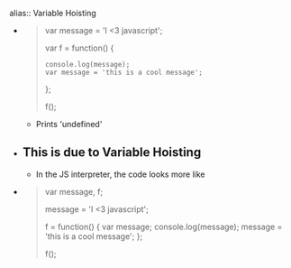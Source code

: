 alias:: Variable Hoisting

- > var message = 'I <3 javascript';
  > 
  > var f = function() {
  > 
  >     console.log(message);
  >     var message = 'this is a cool message';
  > };
  > 
  > f();
	- Prints 'undefined'
- ## This is due to Variable Hoisting
	- In the JS interpreter, the code looks more like
- > var message, f;
  > 
  > message = 'I <3 javascript';
  > 
  > f = function() {
  >     var message;
  >     console.log(message);
  >     message = 'this is a cool message';
  > };
  > 
  > f();
